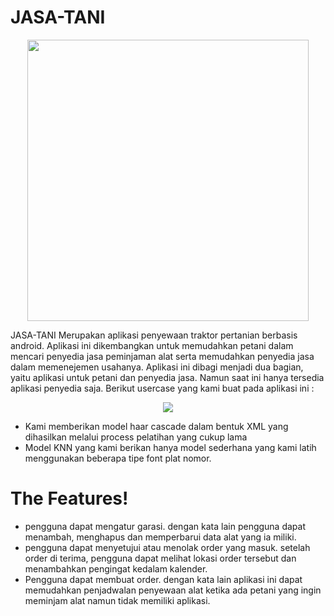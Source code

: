 # JASA-TANI
<p align="center">
  <img width="450" src="https://raw.githubusercontent.com/muhammadrofiq/JasaTani/master/app/phone.png">
</p>


JASA-TANI Merupakan aplikasi penyewaan traktor pertanian berbasis android. Aplikasi ini dikembangkan untuk memudahkan petani dalam mencari penyedia jasa peminjaman alat serta memudahkan penyedia jasa dalam memenejemen usahanya. Aplikasi ini dibagi menjadi dua bagian, yaitu aplikasi untuk petani dan penyedia jasa. Namun saat ini hanya tersedia aplikasi penyedia saja. Berikut usercase yang kami buat pada aplikasi ini : 

<p align="center">
  <img  src="https://raw.githubusercontent.com/muhammadrofiq/JasaTani/master/app/usecase-jasatani.png">
</p>

  - Kami memberikan model haar cascade dalam bentuk XML yang dihasilkan melalui process pelatihan yang cukup lama
  - Model KNN yang kami berikan hanya model sederhana yang kami latih menggunakan beberapa tipe font plat nomor. 

# The Features!
  - pengguna dapat mengatur garasi. dengan kata lain pengguna dapat menambah, menghapus dan memperbarui data alat yang ia miliki.
  - pengguna dapat menyetujui atau menolak order yang masuk. setelah order di terima, pengguna dapat melihat lokasi order tersebut dan menambahkan pengingat kedalam kalender.
  - Pengguna dapat membuat order. dengan kata lain aplikasi ini dapat memudahkan penjadwalan penyewaan alat ketika ada petani yang ingin meminjam alat namun tidak memiliki aplikasi.

